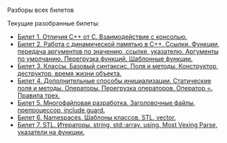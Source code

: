Разборы всех билетов

Текущие разобранные билеты:
- [Билет 1. Отличия C++ от С. Взаимодействие с консолью.](tickets/01.md)
- [Билет 2. Работа с динамической памятью в С++. Ссылки. Функции, передача аргументов по значению, ссылке, указателю. Аргументы по умолчанию. Перегрузка функций. Шаблонные функции.](tickets/02.md)
- [Билет 3. Классы. Базовый синтаксис. Поля и методы. Конструктор, деструктор, время жизни объекта.](tickets/03.md)
- [Билет 4. Дополнительные способы инициализации. Статические поля и методы. Операторы. Перегрузка операторов. Оператор =. Правила трех.](tickets/04.md)
- [Билет 5. Многофайловая разработка. Заголовочные файлы, препроцессор, include guard.](tickets/05.md)
- [Билет 6. Namespaces. Шаблоны классов. STL. vector.](tickets/06.md)
- [Билет 7. STL. Итераторы. string, std::array. using. Most Vexing Parse, указатели на функции.](tickets/07.md)